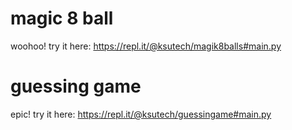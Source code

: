 # magic 8 ball
woohoo!
try it here:
https://repl.it/@ksutech/magik8balls#main.py

# guessing game
epic!
try it here:
https://repl.it/@ksutech/guessingame#main.py

